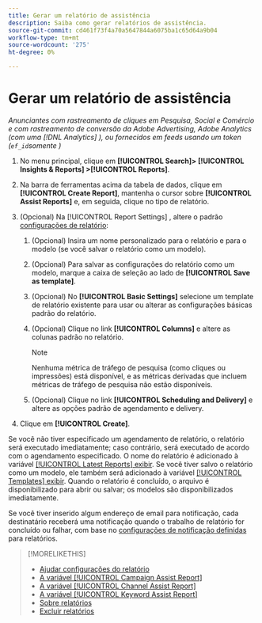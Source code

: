 ```yaml
---
title: Gerar um relatório de assistência
description: Saiba como gerar relatórios de assistência.
source-git-commit: cd461f73f4a70a5647844a6075ba1c65d64a9b04
workflow-type: tm+mt
source-wordcount: '275'
ht-degree: 0%

---
```


# Gerar um relatório de assistência

*Anunciantes com rastreamento de cliques em Pesquisa, Social e Comércio e com rastreamento de conversão da Adobe Advertising, Adobe Analytics (com uma [!DNL Analytics] ), ou fornecidos em feeds usando um token (`ef_id`somente )*

1. No menu principal, clique em **[!UICONTROL Search]> [!UICONTROL Insights & Reports] >[!UICONTROL Reports]**.

1. Na barra de ferramentas acima da tabela de dados, clique em **[!UICONTROL Create Report]**, mantenha o cursor sobre **[!UICONTROL Assist Reports]** e, em seguida, clique no tipo de relatório.

1. (Opcional) Na [!UICONTROL Report Settings] , altere o padrão [configurações de relatório](assist-report-settings.md):

   1. (Opcional) Insira um nome personalizado para o relatório e para o modelo (se você salvar o relatório como um modelo).

   1. (Opcional) Para salvar as configurações do relatório como um modelo, marque a caixa de seleção ao lado de **[!UICONTROL Save as template]**.

   1. (Opcional) No **[!UICONTROL Basic Settings]** selecione um template de relatório existente para usar ou alterar as configurações básicas padrão do relatório.

   1. (Opcional) Clique no link **[!UICONTROL Columns]** e altere as colunas padrão no relatório.

      >[!NOTE]
      >
      >Nenhuma métrica de tráfego de pesquisa (como cliques ou impressões) está disponível, e as métricas derivadas que incluem métricas de tráfego de pesquisa não estão disponíveis.

   1. (Opcional) Clique no link **[!UICONTROL Scheduling and Delivery]** e altere as opções padrão de agendamento e delivery.

1. Clique em **[!UICONTROL Create]**.

Se você não tiver especificado um agendamento de relatório, o relatório será executado imediatamente; caso contrário, será executado de acordo com o agendamento especificado. O nome do relatório é adicionado à variável [[!UICONTROL Latest Reports] exibir](/help/search-social-commerce/reports/report-about.md). Se você tiver salvo o relatório como um modelo, ele também será adicionado à variável [[!UICONTROL Templates] exibir](/help/search-social-commerce/reports/report-about.md). Quando o relatório é concluído, o arquivo é disponibilizado para abrir ou salvar; os modelos são disponibilizados imediatamente.

Se você tiver inserido algum endereço de email para notificação, cada destinatário receberá uma notificação quando o trabalho de relatório for concluído ou falhar, com base no [configurações de notificação definidas](/help/search-social-commerce/notifications/notification-edit.md) para relatórios.

>[!MORELIKETHIS]
>
>* [Ajudar configurações do relatório](assist-report-settings.md)
>* [A variável [!UICONTROL Campaign Assist Report]](campaign-assist-report.md)
>* [A variável [!UICONTROL Channel Assist Report]](channel-assist-report.md)
>* [A variável [!UICONTROL Keyword Assist Report]](keyword-assist-report.md)
>* [Sobre relatórios](/help/search-social-commerce/reports/report-about.md)
>* [Excluir relatórios](/help/search-social-commerce/reports/management/report-delete.md)

